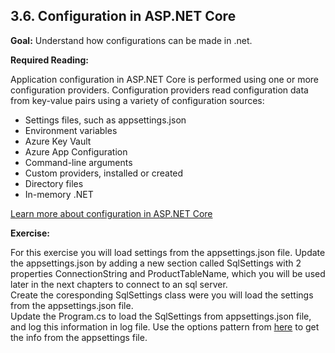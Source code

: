 ## 3.6. Configuration in ASP.NET Core

**Goal:** Understand how configurations can be made in .net.

**Required Reading:**

Application configuration in ASP.NET Core is performed using one or more configuration providers. Configuration providers read configuration data from key-value pairs using a variety of configuration sources:
- Settings files, such as appsettings.json
- Environment variables
- Azure Key Vault
- Azure App Configuration
- Command-line arguments
- Custom providers, installed or created
- Directory files
- In-memory .NET 
 
 [Learn more about configuration in ASP.NET Core](https://learn.microsoft.com/en-us/aspnet/core/fundamentals/configuration/?view=aspnetcore-8.0)

**Exercise:**

For this exercise you will load settings from the appsettings.json file.
Update the appsettings.json by adding a new section called SqlSettings with 2 properties ConnectionString and ProductTableName, which you will be used later in the next chapters to connect to an sql server.  
Create the coresponding SqlSettings class were you will load the settings from the appsettings.json file.  
Update the Program.cs to load the SqlSettings from appsettings.json file, and log this information in log file.
Use the options pattern from [here](https://code-maze.com/aspnetcore-read-appsettings-values-from-a-json-file/) to get the info from the appsettings file.




